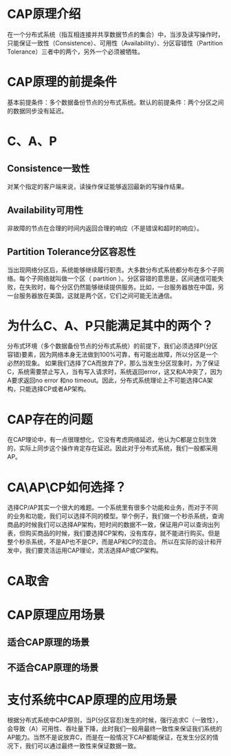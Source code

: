 # CAP原理介绍
在一个分布式系统（指互相连接并共享数据节点的集合）中，当涉及读写操作时，只能保证一致性（Consistence）、可用性（Availability）、分区容错性（Partition Tolerance）三者中的两个，另外一个必须被牺牲。
# CAP原理的前提条件
基本前提条件：多个数据备份节点的分布式系统。默认的前提条件：两个分区之间的数据同步没有延迟。
# C、A、P
## Consistence一致性
对某个指定的客户端来说，读操作保证能够返回最新的写操作结果。
## Availability可用性
非故障的节点在合理的时间内返回合理的响应（不是错误和超时的响应）。
## Partition Tolerance分区容忍性
当出现网络分区后，系统能够继续履行职责。大多数分布式系统都分布在多个子网络。每个子网络就叫做一个区（ partition ）。分区容错的意思是，区间通信可能失
败，在失败时，每个分区仍然能够继续提供服务。比如，一台服务器放在中国，另一台服务器放在美国，这就是两个区，它们之间可能无法通信。
# 为什么C、A、P只能满足其中的两个？
分布式环境（多个数据备份节点的分布式系统）的前提下，我们必须选择P(分区容错)要素，因为网络本身无法做到100%可靠，有可能出故障，所以分区是一个必然的现象。
如果我们选择了CA而放弃了P，那么当发生分区现象时，为了保证C，系统需要禁止写入，当有写入请求时，系统返回error，这又和A冲突了，因为A要求返回no error 和no timeout。因此，分布式系统理论上不可能选择CA架构，只能选择CP或者AP架构。
# CAP存在的问题
在CAP理论中，有一点很理想化，它没有考虑网络延迟，他认为C都是立刻生效的，实际上同步这个操作肯定存在延迟。因此对于分布式系统，我们一般都采用AP。
# CA\AP\CP如何选择？
选择CP/AP其实一个很大的难题。一个系统里有很多个功能和业务，而对于不同的业务和功能，我们可以选择不同的模型。举个例子，我们做一个秒杀系统，查询商品的时候我们可以选择AP架构，短时间的数据不一致，保证用户可以查询出列表，但购买商品的时候，我们要选择CP架构，没有库存，就不能进行购买。但是整个秒杀系统，不是AP也不是CP，而是AP和CP的混合。
所以在实际的设计和开发中，我们要灵活运用CAP理论，灵活选择AP或CP架构。

# CA取舍


# CAP原理应用场景
## 适合CAP原理的场景

## 不适合CAP原理的场景

# 支付系统中CAP原理的应用场景



根据分布式系统中CAP原则，当P(分区容忍)发生的时候，强行追求C（一致性），会导致（A）可用性、吞吐量下降，此时我们一般用最终一致性来保证我们系统的AP能力。当然不是说放弃C，而是在一般情况下CAP都能保证，在发生分区的情况下，我们可以通过最终一致性来保证数据一致。
